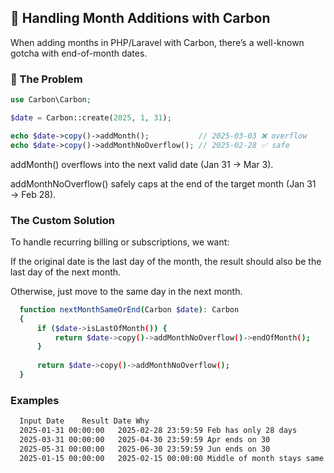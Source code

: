 ## 📌 Handling Month Additions with Carbon

When adding months in PHP/Laravel with Carbon, there’s a well-known gotcha with end-of-month dates.

### 🔹 The Problem
```php
use Carbon\Carbon;

$date = Carbon::create(2025, 1, 31);

echo $date->copy()->addMonth();           // 2025-03-03 ❌ overflow
echo $date->copy()->addMonthNoOverflow(); // 2025-02-28 ✅ safe
```
addMonth() overflows into the next valid date (Jan 31 → Mar 3).

addMonthNoOverflow() safely caps at the end of the target month (Jan 31 → Feb 28).

### The Custom Solution

  To handle recurring billing or subscriptions, we want:
  
  If the original date is the last day of the month, the result should also be the last day of the next month.

Otherwise, just move to the same day in the next month.
```bash
  function nextMonthSameOrEnd(Carbon $date): Carbon
  {
      if ($date->isLastOfMonth()) {
          return $date->copy()->addMonthNoOverflow()->endOfMonth();
      }
  
      return $date->copy()->addMonthNoOverflow();
  }
```
### Examples
```bash
  Input Date	Result Date	Why
  2025-01-31 00:00:00	2025-02-28 23:59:59	Feb has only 28 days
  2025-03-31 00:00:00	2025-04-30 23:59:59	Apr ends on 30
  2025-05-31 00:00:00	2025-06-30 23:59:59	Jun ends on 30
  2025-01-15 00:00:00	2025-02-15 00:00:00	Middle of month stays same
```
